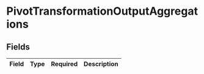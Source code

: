 # PivotTransformationOutputAggregations


## Fields

| Field       | Type        | Required    | Description |
| ----------- | ----------- | ----------- | ----------- |